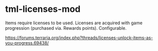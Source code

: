 # tml-licenses-mod

Items require licenses to be used. Licenses are acquired with game progression (purchased via. Rewards points). Configurable.

https://forums.terraria.org/index.php?threads/licenses-unlock-items-as-you-progress.69438/
